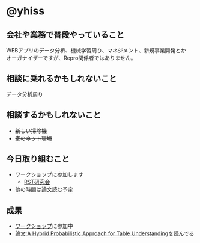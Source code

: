# @yhiss

## 会社や業務で普段やっていること
WEBアプリのデータ分析、機械学習周り、マネジメント、新規事業開発とか  
オーガナイザーですが、Repro関係者ではありません。  


## 相談に乗れるかもしれないこと
データ分析周り

## 相談するかもしれないこと
- ~~新しい掃除機~~
- ~~家のネット環境~~

## 今日取り組むこと
- ワークショップに参加します
  - [RST研究会](http://www.ai.comp.ae.keio.ac.jp/rst2021/index.html)
- 他の時間は論文読む予定

## 成果
- [ワークショップ](http://www.ai.comp.ae.keio.ac.jp/rst2021/index.html)に参加中
- 論文:[A Hybrid Probabilistic Approach for Table Understanding](https://www.jaypujara.org/pubs/2021/sun-aaai21/sun-aaai21.pdf)を読んでる
